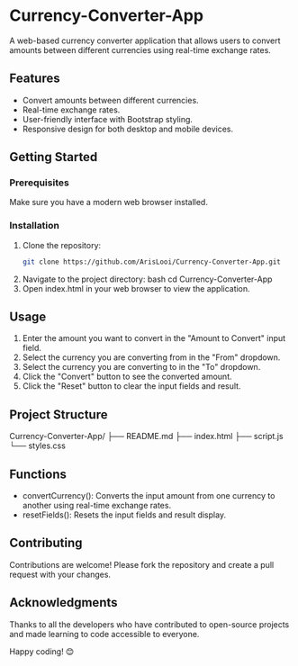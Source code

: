 # Currency-Converter-App

A web-based currency converter application that allows users to convert amounts between different currencies using real-time exchange rates.

## Features

- Convert amounts between different currencies.
- Real-time exchange rates.
- User-friendly interface with Bootstrap styling.
- Responsive design for both desktop and mobile devices.

## Getting Started

### Prerequisites

Make sure you have a modern web browser installed.

### Installation

1. Clone the repository:
   ```bash
   git clone https://github.com/ArisLooi/Currency-Converter-App.git
2. Navigate to the project directory:
    bash
    cd Currency-Converter-App
3. Open index.html in your web browser to view the application.

## Usage
1. Enter the amount you want to convert in the "Amount to Convert" input field.
2. Select the currency you are converting from in the "From" dropdown.
3. Select the currency you are converting to in the "To" dropdown.
4. Click the "Convert" button to see the converted amount.
5. Click the "Reset" button to clear the input fields and result.

## Project Structure
Currency-Converter-App/
├── README.md
├── index.html
├── script.js
└── styles.css

## Functions
- convertCurrency(): Converts the input amount from one currency to another using real-time exchange rates.
- resetFields(): Resets the input fields and result display.

## Contributing
Contributions are welcome! Please fork the repository and create a pull request with your changes.

## Acknowledgments
Thanks to all the developers who have contributed to open-source projects and made learning to code accessible to everyone.

Happy coding! 😊
